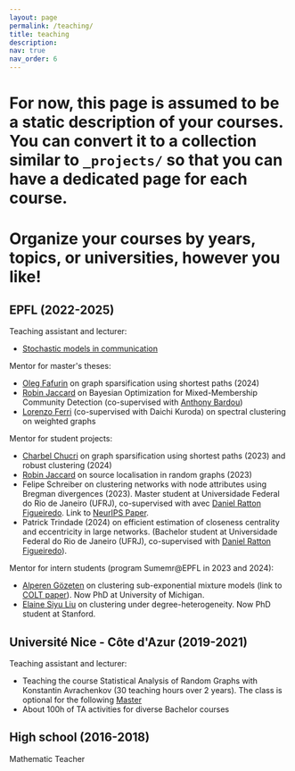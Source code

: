 ```yaml
---
layout: page
permalink: /teaching/
title: teaching
description:
nav: true
nav_order: 6
---
```


# For now, this page is assumed to be a static description of your courses. You can convert it to a collection similar to `_projects/` so that you can have a dedicated page for each course.

# Organize your courses by years, topics, or universities, however you like!


## EPFL (2022-2025)

Teaching assistant and lecturer:

- [Stochastic models in communication](https://edu.epfl.ch/coursebook/en/stochastic-models-in-communication-COM-300)

Mentor for master's theses:

- [Oleg Fafurin](https://www.linkedin.com/in/oleg-fafurin-7963071aa/) on graph sparsification using shortest paths (2024)
- [Robin Jaccard](https://www.linkedin.com/in/robin-jaccard/) on Bayesian Optimization for Mixed-Membership Community Detection (co-supervised with [Anthony Bardou](https://abardou.github.io))
- [Lorenzo Ferri](https://www.linkedin.com/in/lorenzo-ferri-93a565289/) (co-supervised with Daichi Kuroda) on spectral clustering on weighted graphs

Mentor for student projects:

- [Charbel Chucri](https://www.linkedin.com/in/charbelchucri/) on graph sparsification using shortest paths (2023) and robust clustering (2024)
- [Robin Jaccard](https://www.linkedin.com/in/robin-jaccard/) on source localisation in random graphs (2023)
-  Felipe Schreiber on clustering networks with node attributes using Bregman divergences (2023). Master student at Universidade Federal do Rio de Janeiro (UFRJ), co-supervised with avec [Daniel Ratton Figueiredo](https://www.cos.ufrj.br/~daniel/). Link to [NeurIPS Paper](https://proceedings.neurips.cc/paper_files/paper/2023/hash/770b3ecb70147a2d2f18d2964fafcdd5-Abstract-Conference.html).
- Patrick Trindade (2024) on efficient estimation of closeness centrality and eccentricity in large networks. (Bachelor student at Universidade Federal do Rio de Janeiro (UFRJ), co-supervised with [Daniel Ratton Figueiredo](https://www.cos.ufrj.br/~daniel/)). 

Mentor for intern students (program Sumemr@EPFL in 2023 and 2024):
- [Alperen Gözeten](https://www.linkedin.com/in/alperen-gözeten-62818a209/) on clustering sub-exponential mixture models (link to [COLT paper](https://proceedings.mlr.press/v247/dreveton24a.html)). Now PhD at University of Michigan.
- [Elaine Siyu Liu](https://www.linkedin.com/in/elainesliu/) on clustering under degree-heterogeneity. Now PhD student at Stanford.

## Université Nice - Côte d'Azur (2019-2021)

Teaching assistant and lecturer:

- Teaching the course Statistical Analysis of Random Graphs with Konstantin Avrachenkov (30 teaching hours over 2 years). The class is optional for the following [Master](https://univ-cotedazur.eu/msc/msc-data-science-and-artificial-intelligence/program/second-year)
- About 100h of TA activities for diverse Bachelor courses


## High school (2016-2018)

Mathematic Teacher
